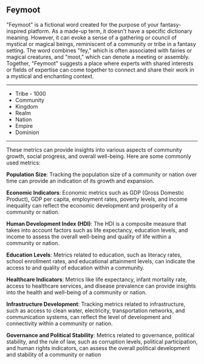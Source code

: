 ## Feymoot

"Feymoot" is a fictional word created for the purpose of your fantasy-inspired platform. As a made-up term, it doesn't have a specific dictionary meaning. However, it can evoke a sense of a gathering or council of mystical or magical beings, reminiscent of a community or tribe in a fantasy setting. The word combines "fey," which is often associated with fairies or magical creatures, and "moot," which can denote a meeting or assembly. Together, "Feymoot" suggests a place where experts with shared interests or fields of expertise can come together to connect and share their work in a mystical and enchanting context.

---

- Tribe - 1000
- Community
- Kingdom
- Realm
- Nation
- Empire
- Dominion

---

These metrics can provide insights into various aspects of community growth, social progress, and overall well-being. Here are some commonly used metrics:

**Population Size**: Tracking the population size of a community or nation over time can provide an indication of its growth and expansion.

**Economic Indicators**: Economic metrics such as GDP (Gross Domestic Product), GDP per capita, employment rates, poverty levels, and income inequality can reflect the economic development and prosperity of a community or nation.

**Human Development Index (HDI)**: The HDI is a composite measure that takes into account factors such as life expectancy, education levels, and income to assess the overall well-being and quality of life within a community or nation.

**Education Levels**: Metrics related to education, such as literacy rates, school enrollment rates, and educational attainment levels, can indicate the access to and quality of education within a community.

**Healthcare Indicators**: Metrics like life expectancy, infant mortality rate, access to healthcare services, and disease prevalence can provide insights into the health and well-being of a community or nation.

**Infrastructure Development**: Tracking metrics related to infrastructure, such as access to clean water, electricity, transportation networks, and communication systems, can reflect the level of development and connectivity within a community or nation.

**Governance and Political Stability**: Metrics related to governance, political stability, and the rule of law, such as corruption levels, political participation, and human rights indicators, can assess the overall political development and stability of a community or nation

